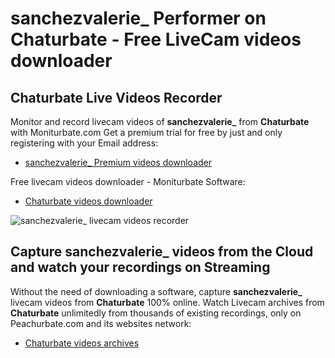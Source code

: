 # sanchezvalerie_ Performer on Chaturbate - Free LiveCam videos downloader

## Chaturbate Live Videos Recorder

Monitor and record livecam videos of **sanchezvalerie_** from **Chaturbate** with Moniturbate.com
Get a premium trial for free by just and only registering with your Email address:
* [sanchezvalerie_ Premium videos downloader](https://moniturbate.com/request-demo-licence-key.html)

Free livecam videos downloader - Moniturbate Software:
* [Chaturbate videos downloader](https://moniturbate.com/moniturbate-download-software.html)

![sanchezvalerie_ livecam videos recorder](https://peachurnet.com/templates/moniturbate-software.png)


## Capture sanchezvalerie_ videos from the Cloud and watch your recordings on Streaming

Without the need of downloading a software, capture **sanchezvalerie_** livecam videos from **Chaturbate** 100% online.
Watch Livecam archives from **Chaturbate** unlimitedly from thousands of existing recordings, only on Peachurbate.com and its websites network:
* [Chaturbate videos archives](https://peachurnet.com/)